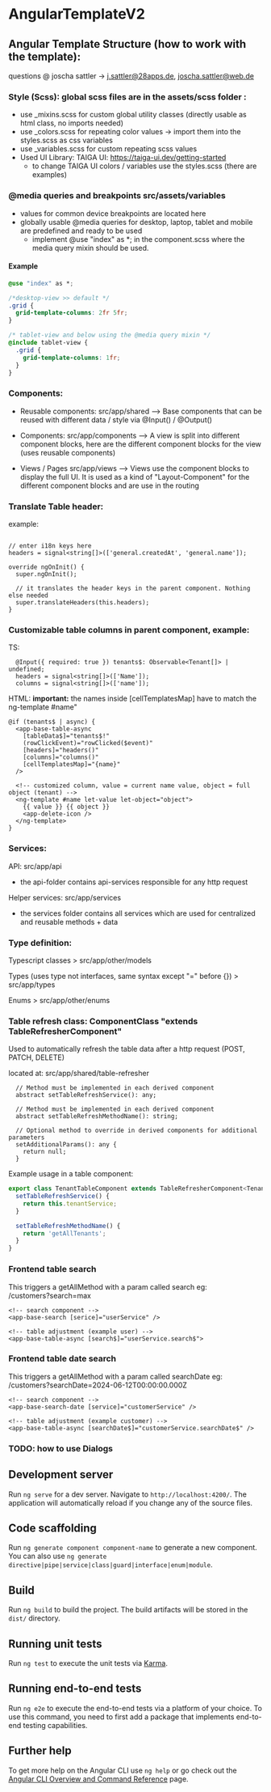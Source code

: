 # AngularTemplateV2

## Angular Template Structure (how to work with the template):

questions @ joscha sattler -> j.sattler@28apps.de, joscha.sattler@web.de

### Style (Scss): global scss files are in the assets/scss folder :

- use _mixins.scss for custom global utility classes (directly usable as html class, no imports needed)
- use _colors.scss for repeating color values -> import them into the styles.scss as css variables
- use _variables.scss for custom repeating scss values
- Used UI Library: TAIGA UI: https://taiga-ui.dev/getting-started
  - to change TAIGA UI colors / variables use the styles.scss (there are examples)

### @media queries and breakpoints src/assets/variables

- values for common device breakpoints are located here
- globally usable @media queries for desktop, laptop, tablet and mobile are predefined and ready to be used
  - implement @use "index" as *; in the component.scss where the media query mixin should be used.

#### Example

```css
@use "index" as *;

/*desktop-view >> default */
.grid {
  grid-template-columns: 2fr 5fr;
}

/* tablet-view and below using the @media query mixin */
@include tablet-view {
  .grid {
    grid-template-columns: 1fr;
  }
}
```

### Components:

- Reusable components: src/app/shared --> Base components that can be reused with different data / style via @Input() / @Output()

- Components: src/app/components --> A view is split into different component blocks, here are the different component blocks for the view (uses reusable components)

- Views / Pages src/app/views --> Views use the component blocks to display the full UI. It is used as a kind of "Layout-Component" for the different component blocks and are use in the routing

### Translate Table header:

example:

````

// enter i18n keys here
headers = signal<string[]>(['general.createdAt', 'general.name']);

override ngOnInit() {
  super.ngOnInit();
  
  // it translates the header keys in the parent component. Nothing else needed
  super.translateHeaders(this.headers);
}
````

### Customizable table columns in parent component, example:

TS:

```
  @Input({ required: true }) tenants$: Observable<Tenant[]> | undefined;
  headers = signal<string[]>(['Name']);
  columns = signal<string[]>(['name']);
```

HTML: **important:** the names inside  [cellTemplatesMap] have to match the ng-template #name"

```angular17html
@if (tenants$ | async) {
  <app-base-table-async
    [tableData$]="tenants$!"
    (rowClickEvent)="rowClicked($event)"
    [headers]="headers()"
    [columns]="columns()"
    [cellTemplatesMap]="{name}"
  />

  <!-- customized column, value = current name value, object = full object (tenant) -->
  <ng-template #name let-value let-object="object">
    {{ value }} {{ object }}
    <app-delete-icon />
  </ng-template>
}
```

### Services:

API: src/app/api

- the api-folder contains api-services responsible for any http request

Helper services: src/app/services

- the services folder contains all services which are used for centralized and reusable methods + data

### Type definition:

Typescript classes >  src/app/other/models

Types (uses type not interfaces, same syntax except "=" before {}) >  src/app/types

Enums > src/app/other/enums

### Table refresh class: ComponentClass "extends TableRefresherComponent<Model>"

Used to automatically refresh the table data after a http request (POST, PATCH, DELETE)

located at: src/app/shared/table-refresher

````
  // Method must be implemented in each derived component
  abstract setTableRefreshService(): any;

  // Method must be implemented in each derived component
  abstract setTableRefreshMethodName(): string;

  // Optional method to override in derived components for additional parameters
  setAdditionalParams(): any {
    return null;
  }
````

Example usage in a table component:

````ts
export class TenantTableComponent extends TableRefresherComponent<Tenant> {
  setTableRefreshService() {
    return this.tenantService;
  }

  setTableRefreshMethodName() {
    return 'getAllTenants';
  }
}
````

### Frontend table search

This triggers a getAllMethod with a param called search eg: <br />
/customers?search=max

````angular2html
<!-- search component -->
<app-base-search [serice]="userService" />

<!-- table adjustment (example user) -->
<app-base-table-async [search$]="userService.search$">
````

### Frontend table date search

This triggers a getAllMethod with a param called searchDate eg: <br />
/customers?searchDate=2024-06-12T00:00:00.000Z

````angular17html
<!-- search component -->
<app-base-search-date [service]="customerService" />

<!-- table adjustment (example customer) -->
<app-base-table-async [searchDate$]="customerService.searchDate$" />
````

### TODO: how to use Dialogs

## Development server

Run `ng serve` for a dev server. Navigate to `http://localhost:4200/`. The application will automatically reload if you change any of the source files.

## Code scaffolding

Run `ng generate component component-name` to generate a new component. You can also use `ng generate directive|pipe|service|class|guard|interface|enum|module`.

## Build

Run `ng build` to build the project. The build artifacts will be stored in the `dist/` directory.

## Running unit tests

Run `ng test` to execute the unit tests via [Karma](https://karma-runner.github.io).

## Running end-to-end tests

Run `ng e2e` to execute the end-to-end tests via a platform of your choice. To use this command, you need to first add a package that implements end-to-end testing capabilities.

## Further help

To get more help on the Angular CLI use `ng help` or go check out the [Angular CLI Overview and Command Reference](https://angular.io/cli) page.
